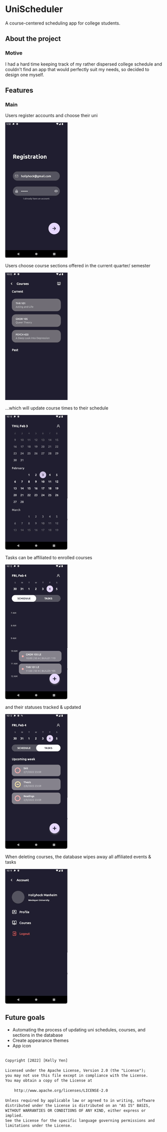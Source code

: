 # UniScheduler



A course-centered scheduling app for college students.

## About the project

### Motive

I had a hard time keeping track of my rather dispersed college schedule and couldn't find an app that would perfectly suit my needs, so decided to design one myself. 

## Features

### Main

Users register accounts and choose their uni

<img src="https://github.com/kcyy127/UniScheduler/blob/master/gifs/regis.gif" width="200" />

Users choose course sections offered in the current quarter/ semester

<img src="https://github.com/kcyy127/UniScheduler/blob/master/gifs/add_course.gif" width="200" />

...which will update course times to their schedule

<img src="https://github.com/kcyy127/UniScheduler/blob/master/gifs/schedule.gif" width="200" />

Tasks can be affiliated to enrolled courses

<img src="https://github.com/kcyy127/UniScheduler/blob/master/gifs/task_add.gif" width="200" />

and their statuses tracked & updated

<img src="https://github.com/kcyy127/UniScheduler/blob/master/gifs/task_track.gif" width="200" />

When deleting courses, the database wipes away all affiliated events & tasks

<img src="https://github.com/kcyy127/UniScheduler/blob/master/gifs/del_all.gif" width="200" />

## Future goals

-  Automating the process of updating uni schedules, courses, and sections in the database
- Create appearance themes
- App icon

```

Copyright [2022] [Kelly Yen]

Licensed under the Apache License, Version 2.0 (the "License");
you may not use this file except in compliance with the License.
You may obtain a copy of the License at

    http://www.apache.org/licenses/LICENSE-2.0

Unless required by applicable law or agreed to in writing, software
distributed under the License is distributed on an "AS IS" BASIS,
WITHOUT WARRANTIES OR CONDITIONS OF ANY KIND, either express or implied.
See the License for the specific language governing permissions and
limitations under the License.

```

